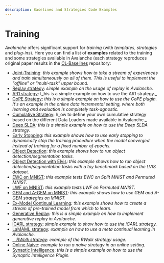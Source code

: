```yaml
---
description: Baselines and Strategies Code Examples
---
```


# Training

_Avalanche_ offers significant support for _training_ (with _templates_, _strategies_ and _plug-ins_). Here you can find a list of **examples** related to the training and some strategies available in Avalanche (each strategy reproduces original paper results in the [CL-Baselines](https://github.com/ContinualAI/continual-learning-baselines) repository:&#x20;

* [Joint-Training](../../../examples/joint\_training.py): _this example shows how to take a stream of experiences and train simultaneously on all of them. This is useful to implement the "offline"  or "multi-task" upper bound._
* [Replay strategy](../../../examples/replay.py)_: simple example on the usage of replay in Avalanche._
* [AR1 strategy](../../../examples/ar1.py): t_his is a simple example on how to use the AR1 strategy._
* [CoPE Strategy](../../../examples/cope.py): _this is a simple example on how to use the CoPE plugin. It's an example in the online data incremental setting, where both learning and evaluation is completely task-agnostic._
* [Cumulative Strategy](../../../examples/dataloader.py): h_ow to define your own cumulative strategy based on the different Data Loaders made available in Avalanche._&#x20;
* [Deep SLDA](../../../examples/deep\_slda.py)_: this is a simple example on how to use the Deep SLDA strategy._
* [Early Stopping](../../../examples/all\_mnist\_early\_stopping.py): _this example shows how to use early stopping to dynamically stop the training procedure when the model converged instead of training for a fixed number of epochs._
* [Object Detection](../../../examples/detection.py): _this example shows how to run object detection/segmentation tasks._
* [Object Detection with Elvis](../../../examples/detection\_lvis.py)_: this example shows how to run object detection/segmentation tasks with a_ _toy benchmark based on the LVIS dataset._
* [EWC on MNIST](../../../examples/ewc\_mnist.py)_: this example tests EWC on Split MNIST and Permuted MNIST._
* [LWF on MNIST](../../../examples/lfl\_mnist.py)_: this example tests LWF on Permuted MNIST._
* [GEM and A-GEM on MNIST](../../../examples/gem\_agem\_mnist.py)_: this example shows how to use GEM and A-GEM strategies on MNIST._
* [Ex-Model Continual Learning](../../../examples/ex\_model\_cl.py)_: this example shows how to create a stream of pre-trained model from which to learn._
* [Generative Replay](../../../examples/generative\_replay\_MNIST\_generator.py)_: this is a simple example on how to implement generative replay in Avalanche._
* [iCARL strategy](../../../examples/icarl.py): _simple example to show how to use the iCARL strategy._
* [LaMAML strategy](../../../examples/lamaml\_cifar100.py)_: example on how to use a meta continual learning in Avalanche._
* __[_RWalk strategy_](../../../examples/rwalk\_mnist.py)_: example of the RWalk strategy usage._
* [Online Naive](https://github.com/ContinualAI/avalanche/blob/6dbabb2ab787a53b59b9cbcb245ad500e984f671/examples/online\_naive.py): _example to run a naive strategy in an online setting._
* [Synaptic Intelligence](../../../examples/synaptic\_intelligence.py): _this is a simple example on how to use the Synaptic Intelligence Plugin._
